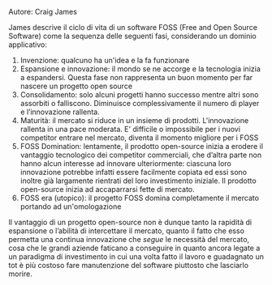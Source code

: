 Autore: Craig James

James descrive il ciclo di vita di un software FOSS (Free and Open Source Software) come la sequenza delle seguenti fasi, considerando un dominio applicativo:
1. Invenzione: qualcuno ha un'idea e la fa funzionare
2. Espansione e innovazione: il mondo se ne accorge e la tecnologia inizia a espandersi. Questa fase non rappresenta un buon momento per far nascere un progetto open source
3. Consolidamento: solo alcuni progetti hanno successo mentre altri sono assorbiti o falliscono. Diminuisce complessivamente il numero di player e l’innovazione rallenta.
4. Maturità: il mercato si riduce in un insieme di prodotti. L'innovazione rallenta in una pace moderata. E' difficile o impossibile per i nuovi competitor entrare nel mercato, diventa il momento migliore per i FOSS
5. FOSS Domination: lentamente, il prodotto open-source inizia a erodere il vantaggio tecnologico dei competitor commerciali, che d’altra parte non hanno alcun interesse ad innovare ulteriormente: ciascuna loro innovazione potrebbe infatti essere facilmente copiata ed essi sono inoltre già largamente rientrati del loro investimento iniziale. Il prodotto open-source inizia ad accaparrarsi fette di mercato.
6. FOSS era (utopico): il progetto FOSS domina completamente il mercato portando ad un'omologazione 

Il vantaggio di un progetto open-source non è dunque tanto la rapidità di espansione o l’abilità di intercettare il mercato, quanto il fatto che esso permetta una continua innovazione che _segue_ le necessità del mercato, cosa che le grandi aziende faticano a conseguire in quanto ancora legate a un paradigma di investimento in cui una volta fatto il lavoro e guadagnato un tot è più costoso fare manutenzione del software piuttosto che lasciarlo morire.